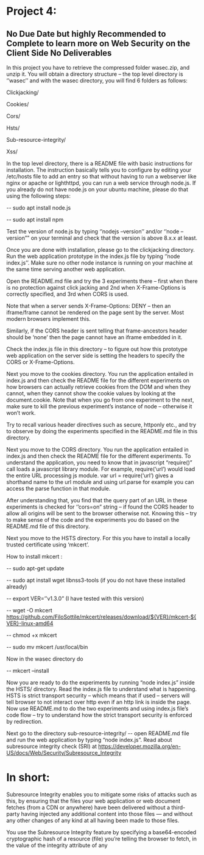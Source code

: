 # Project 4:

No Due Date but highly Recommended to Complete to learn more on Web Security on the Client Side No Deliverables
-----------------------
In this project you have to retrieve the compressed folder wasec.zip, and  unzip it. You will obtain a directory structure – the top level directory is ‘’wasec’’ and with the wasec directory, you will find 6 folders as follows:

Clickjacking/

Cookies/

Cors/

Hsts/

Sub-resource-integrity/

Xss/

In the top level directory, there is a README file with basic instructions for installation. The instruction basically tells you to configure by editing your /etc/hosts file to add an entry so that without having to run a webserver like nginx or apache or lighthttpd, you can run a web service through node.js.
If you already do not have node.js on your ubuntu machine, please do that using the following steps:

-- sudo apt install node.js

-- sudo apt install npm

Test the version of node.js by typing ‘’nodejs –version’’ and/or ‘’node –version”” on your terminal and check that the version is above 8.x.x at least. 

Once you are done with installation, please go to the clickjacking directory.  Run the web application prototype in the index.js file by typing ‘’node index.js’’. Make sure no other node instance is running on your machine at the same time serving another web application. 

Open the README.md file and try the 3 experiments there – first when there is no protection against click jacking and 2nd when X-Frame-Options is correctly specified, and 3rd when CORS is used. 

Note that when a server sends X-Frame-Options: DENY – then an iframe/frame cannot be rendered on the page sent by the server. Most modern browsers implement this.

Similarly, if the CORS header is sent telling that frame-ancestors header should be ‘none’ then the page cannot have an iframe embedded in it.

Check the index.js file in this directory – to figure out how this prototype web application on the server side is setting the headers to specify the CORS or X-Frame-Options. 


Next you move to the cookies directory.  You run the application entailed in index.js and then check the README file for the different experiments on how browsers can actually retrieve cookies from the DOM and when they cannot, when they cannot show the cookie values by looking at the document.cookie.  Note that when you go from one experiment to the next, make sure to kill the previous experiment’s instance of node – otherwise it won’t work. 

Try to recall various header directives such as secure, httponly etc., and try to observe by doing the experiments specified in the README.md file in this directory.

Next you move to the CORS directory. You run the application entailed in index.js and then check the README file for the different experiments. To understand the application, you need to know that in javascript “require()” call loads a javascript library module.  For example, require(‘url’) would load the entire URL processing js module.  var url = require(‘url’) gives a shorthand name to the url module and using url.parse for example you can access the parse function in that module.

After understanding that, you find that the query part of an URL in these experiments is checked for ‘’cors=on” string – if found the CORS header to allow all origins will be sent to the browser otherwise not. Knowing this – try to make sense of the code and the experiments you do based on the README.md file of this directory.


Next you move to the HSTS directory.  For this you have to install a locally trusted certificate using ‘mkcert’.

How to install mkcert : 

-- sudo apt-get update

-- sudo apt install wget libnss3-tools (if you do not have these installed already)

-- export VER=’’v1.3.0” (I have tested with this version)

-- wget -O mkcert https://github.com/FiloSottile/mkcert/releases/download/${VER}/mkcert-${VER}-linux-amd64 

-- chmod +x mkcert

-- sudo mv mkcert /usr/local/bin 


Now in the wasec directory do 

-- mkcert –install

Now you are ready to do the experiments by running “node index.js” inside the HSTS/ directory. Read the index.js file to understand what is happening. 
HSTS is strict transport security – which means that if used – servers will tell browser to not interact over http even if an http link is inside the page. 
Now use README.md to do the two experiments and using index.js file’s code flow – try to understand how the strict transport security is enforced by redirection. 

Next go to the directory sub-resource-integrity/ -- open README.md file and run the web application by typing “node index.js”. 
Read about subresource integrity check (SRI) at https://developer.mozilla.org/en-US/docs/Web/Security/Subresource_Integrity

# In short: 

Subresource Integrity enables you to mitigate some risks of attacks such as this, by ensuring that the files your web application or web document fetches (from a CDN or anywhere) have been delivered without a third-party having injected any additional content into those files — and without any other changes of any kind at all having been made to those files.

You use the Subresource Integrity feature by specifying a base64-encoded cryptographic hash of a resource (file) you’re telling the browser to fetch, in the value of the integrity attribute of any <script> or <link> element.

An integrity value begins with at least one string, with each string including a prefix indicating a particular hash algorithm (currently the allowed prefixes are sha256, sha384, and sha512), followed by a dash, and ending with the actual base64-encoded hash.

After reading about SRI from the above mentioned page, try the experiments in the README.md and also check the index.js file and try to understand how the application is sending the HASH values – in one case that does not match the integrity hash and in another it does. 

Finally go to the directory xss and figure out how X-XSS-Protection header works and how CSP works by reading the index.js file as well as doing the experiments in the README.md. 



